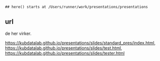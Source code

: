     ## here() starts at /Users/runner/work/presentations/presentations

## url

de her virker.

<https://kubdatalab.github.io/presentations/slides/standard_pres/index.html>,
<https://kubdatalab.github.io/presentations/slides/test.html>,
<https://kubdatalab.github.io/presentations/slides/tester.html>
